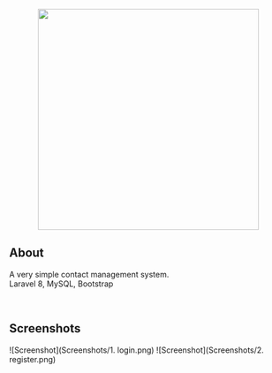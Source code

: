 <p align="center"><a href="https://laravel.com" target="_blank"><img src="https://raw.githubusercontent.com/laravel/art/master/logo-lockup/5%20SVG/2%20CMYK/1%20Full%20Color/laravel-logolockup-cmyk-red.svg" width="400"></a></p>


## About
A very simple contact management system.
<br/>
Laravel 8,  MySQL, Bootstrap

<br/>

## Screenshots
![Screenshot](Screenshots/1. login.png)
![Screenshot](Screenshots/2. register.png)
